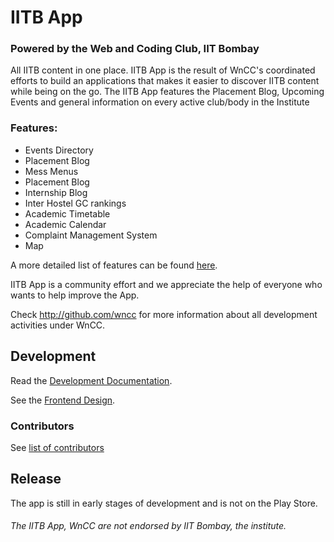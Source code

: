 IITB App
===============
### Powered by the Web and Coding Club, IIT Bombay

All IITB content in one place. IITB App is the result of WnCC's coordinated efforts to build an applications that makes it easier to discover IITB content while being on the go.
The IITB App features the Placement Blog, Upcoming Events and general information on every active club/body in the Institute


### Features:
* Events Directory
* Placement Blog
* Mess Menus
* Placement Blog
* Internship Blog
* Inter Hostel GC rankings
* Academic Timetable
* Academic Calendar
* Complaint Management System
* Map

A more detailed list of features can be found [here](https://docs.google.com/document/d/1L4wzuw88JrLyBt1DvnjavtAwhJkXgNSIxJG3yBsLwQ0/edit?usp=sharing).

IITB App is a community effort and we appreciate the help of everyone who wants to help improve the App.

Check http://github.com/wncc for more information about all development activities under WnCC.

Development
-----------

Read the [Development Documentation](https://docs.google.com/document/d/1LYmtKPyA-TMFqxC9rxXHp785pUI05u9M-38qB0nQPDQ/edit?usp=sharing).

See the [Frontend Design](https://drive.google.com/drive/folders/0B8nDKRNC4Y7OZG5SV1hsOWdkdFE?usp=sharing).

### Contributors
See [list of contributors](https://github.com/unstablebrainiac/IITB-App/graphs/contributors)

Release
-------

The app is still in early stages of development and is not on the Play Store.

###### The IITB App, WnCC are not endorsed by IIT Bombay, the institute.
